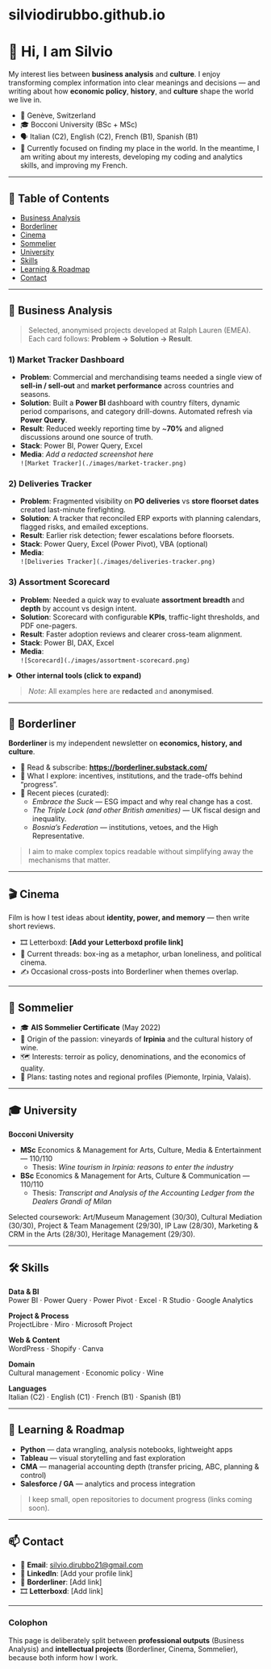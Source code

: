 # silviodirubbo.github.io
# 👋 Hi, I am Silvio

My interest lies between **business analysis** and **culture**. 
I enjoy transforming complex information into clear meanings and decisions — and writing about how **economic policy**, **history**, and **culture** shape the world we live in.

- 📍 Genève, Switzerland
- 🎓 Bocconi University (BSc + MSc)
- 🗣 Italian (C2), English (C2), French (B1), Spanish (B1)
- 🔭 Currently focused on finding my place in the world. In the meantime, I am writing about my interests, developing my coding and analytics skills, and improving my French.

---

## 🧭 Table of Contents
- [Business Analysis](#-business-analysis)
- [Borderliner](#-borderliner)
- [Cinema](#-cinema)
- [Sommelier](#-sommelier)
- [University](#-university)
- [Skills](#-skills)
- [Learning & Roadmap](#-learning--roadmap)
- [Contact](#-contact)

---

## 💼 Business Analysis

> Selected, anonymised projects developed at Ralph Lauren (EMEA).  
> Each card follows: **Problem → Solution → Result**.

### 1) Market Tracker Dashboard
- **Problem**: Commercial and merchandising teams needed a single view of **sell-in / sell-out** and **market performance** across countries and seasons.  
- **Solution**: Built a **Power BI** dashboard with country filters, dynamic period comparisons, and category drill-downs. Automated refresh via **Power Query**.  
- **Result**: Reduced weekly reporting time by ~**70%** and aligned discussions around one source of truth.  
- **Stack**: Power BI, Power Query, Excel  
- **Media**: _Add a redacted screenshot here_  
  `![Market Tracker](./images/market-tracker.png)`

### 2) Deliveries Tracker
- **Problem**: Fragmented visibility on **PO deliveries** vs **store floorset dates** created last-minute firefighting.  
- **Solution**: A tracker that reconciled ERP exports with planning calendars, flagged risks, and emailed exceptions.  
- **Result**: Earlier risk detection; fewer escalations before floorsets.  
- **Stack**: Power Query, Excel (Power Pivot), VBA (optional)  
- **Media**:  
  `![Deliveries Tracker](./images/deliveries-tracker.png)`

### 3) Assortment Scorecard
- **Problem**: Needed a quick way to evaluate **assortment breadth** and **depth** by account vs design intent.  
- **Solution**: Scorecard with configurable **KPIs**, traffic-light thresholds, and PDF one-pagers.  
- **Result**: Faster adoption reviews and clearer cross-team alignment.  
- **Stack**: Power BI, DAX, Excel  
- **Media**:  
  `![Scorecard](./images/assortment-scorecard.png)`

<details>
<summary><strong>Other internal tools (click to expand)</strong></summary>

- **Account Planning Model (Power Query)** — rebuilt query logic for speed and reusability.  
- **Attribution & Pagination Utilities** — generated dynamic line sheets and attributes.  
- **Pricing Support Files** — aligned regional price ladders with design direction.

</details>

> _Note_: All examples here are **redacted** and **anonymised**.

---

## 📰 Borderliner

**Borderliner** is my independent newsletter on **economics, history, and culture**.  
- 🔗 Read & subscribe: **https://borderliner.substack.com/**  
- 🧩 What I explore: incentives, institutions, and the trade-offs behind “progress”.  
- 🧵 Recent pieces (curated):
  - *Embrace the Suck* — ESG impact and why real change has a cost.  
  - *The Triple Lock (and other British amenities)* — UK fiscal design and inequality.  
  - *Bosnia’s Federation* — institutions, vetoes, and the High Representative.  

> I aim to make complex topics readable without simplifying away the mechanisms that matter.

---

## 🎬 Cinema

Film is how I test ideas about **identity, power, and memory** — then write short reviews.

- 🎞 Letterboxd: **[Add your Letterboxd profile link]**  
- 🧠 Current threads: box-ing as a metaphor, urban loneliness, and political cinema.  
- ✍️ Occasional cross-posts into Borderliner when themes overlap.

---

## 🍷 Sommelier

- 🎓 **AIS Sommelier Certificate** (May 2022)  
- 🌱 Origin of the passion: vineyards of **Irpinia** and the cultural history of wine.  
- 🗺 Interests: terroir as policy, denominations, and the economics of quality.  
- 📝 Plans: tasting notes and regional profiles (Piemonte, Irpinia, Valais).

---

## 🎓 University

**Bocconi University**  
- **MSc** Economics & Management for Arts, Culture, Media & Entertainment — 110/110  
  - Thesis: *Wine tourism in Irpinia: reasons to enter the industry*  
- **BSc** Economics & Management for Arts, Culture & Communication — 110/110  
  - Thesis: *Transcript and Analysis of the Accounting Ledger from the Dealers Grandi of Milan*

Selected coursework: Art/Museum Management (30/30), Cultural Mediation (30/30), Project & Team Management (29/30), IP Law (28/30), Marketing & CRM in the Arts (28/30), Heritage Management (29/30).

---

## 🛠 Skills

**Data & BI**  
Power BI · Power Query · Power Pivot · Excel · R Studio · Google Analytics

**Project & Process**  
ProjectLibre · Miro · Microsoft Project

**Web & Content**  
WordPress · Shopify · Canva

**Domain**  
Cultural management · Economic policy · Wine

**Languages**  
Italian (C2) · English (C1) · French (B1) · Spanish (B1)

---

## 🚀 Learning & Roadmap

- **Python** — data wrangling, analysis notebooks, lightweight apps  
- **Tableau** — visual storytelling and fast exploration  
- **CMA** — managerial accounting depth (transfer pricing, ABC, planning & control)  
- **Salesforce / GA** — analytics and process integration

> I keep small, open repositories to document progress (links coming soon).

---

## 📫 Contact

- 📧 **Email**: [silvio.dirubbo21@gmail.com](mailto:silvio.dirubbo21@gmail.com)  
- 💼 **LinkedIn**: [Add your profile link]  
- 📰 **Borderliner**: [Add link]  
- 🎞 **Letterboxd**: [Add link]

---

### Colophon
This page is deliberately split between **professional outputs** (Business Analysis) and **intellectual projects** (Borderliner, Cinema, Sommelier), because both inform how I work.
